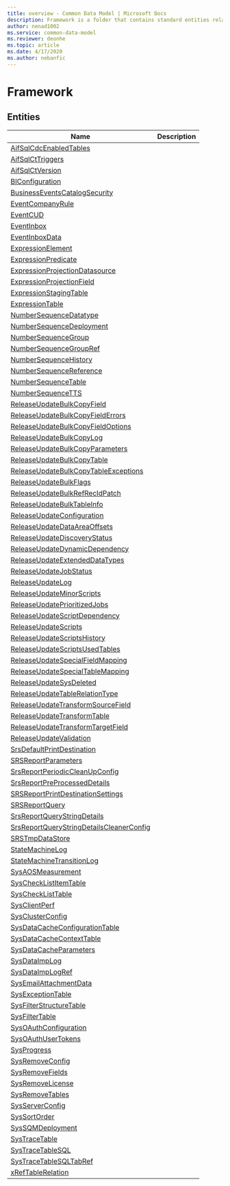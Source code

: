 ```yaml
---
title: overview - Common Data Model | Microsoft Docs
description: Framework is a folder that contains standard entities related to the Common Data Model.
author: nenad1002
ms.service: common-data-model
ms.reviewer: deonhe
ms.topic: article
ms.date: 4/17/2020
ms.author: nebanfic
---
```


# Framework


## Entities

|Name|Description|
|---|---|
|[AifSqlCdcEnabledTables](AifSqlCdcEnabledTables.md)||
|[AifSqlCtTriggers](AifSqlCtTriggers.md)||
|[AifSqlCtVersion](AifSqlCtVersion.md)||
|[BIConfiguration](BIConfiguration.md)||
|[BusinessEventsCatalogSecurity](BusinessEventsCatalogSecurity.md)||
|[EventCompanyRule](EventCompanyRule.md)||
|[EventCUD](EventCUD.md)||
|[EventInbox](EventInbox.md)||
|[EventInboxData](EventInboxData.md)||
|[ExpressionElement](ExpressionElement.md)||
|[ExpressionPredicate](ExpressionPredicate.md)||
|[ExpressionProjectionDatasource](ExpressionProjectionDatasource.md)||
|[ExpressionProjectionField](ExpressionProjectionField.md)||
|[ExpressionStagingTable](ExpressionStagingTable.md)||
|[ExpressionTable](ExpressionTable.md)||
|[NumberSequenceDatatype](NumberSequenceDatatype.md)||
|[NumberSequenceDeployment](NumberSequenceDeployment.md)||
|[NumberSequenceGroup](NumberSequenceGroup.md)||
|[NumberSequenceGroupRef](NumberSequenceGroupRef.md)||
|[NumberSequenceHistory](NumberSequenceHistory.md)||
|[NumberSequenceReference](NumberSequenceReference.md)||
|[NumberSequenceTable](NumberSequenceTable.md)||
|[NumberSequenceTTS](NumberSequenceTTS.md)||
|[ReleaseUpdateBulkCopyField](ReleaseUpdateBulkCopyField.md)||
|[ReleaseUpdateBulkCopyFieldErrors](ReleaseUpdateBulkCopyFieldErrors.md)||
|[ReleaseUpdateBulkCopyFieldOptions](ReleaseUpdateBulkCopyFieldOptions.md)||
|[ReleaseUpdateBulkCopyLog](ReleaseUpdateBulkCopyLog.md)||
|[ReleaseUpdateBulkCopyParameters](ReleaseUpdateBulkCopyParameters.md)||
|[ReleaseUpdateBulkCopyTable](ReleaseUpdateBulkCopyTable.md)||
|[ReleaseUpdateBulkCopyTableExceptions](ReleaseUpdateBulkCopyTableExceptions.md)||
|[ReleaseUpdateBulkFlags](ReleaseUpdateBulkFlags.md)||
|[ReleaseUpdateBulkRefRecIdPatch](ReleaseUpdateBulkRefRecIdPatch.md)||
|[ReleaseUpdateBulkTableInfo](ReleaseUpdateBulkTableInfo.md)||
|[ReleaseUpdateConfiguration](ReleaseUpdateConfiguration.md)||
|[ReleaseUpdateDataAreaOffsets](ReleaseUpdateDataAreaOffsets.md)||
|[ReleaseUpdateDiscoveryStatus](ReleaseUpdateDiscoveryStatus.md)||
|[ReleaseUpdateDynamicDependency](ReleaseUpdateDynamicDependency.md)||
|[ReleaseUpdateExtendedDataTypes](ReleaseUpdateExtendedDataTypes.md)||
|[ReleaseUpdateJobStatus](ReleaseUpdateJobStatus.md)||
|[ReleaseUpdateLog](ReleaseUpdateLog.md)||
|[ReleaseUpdateMinorScripts](ReleaseUpdateMinorScripts.md)||
|[ReleaseUpdatePrioritizedJobs](ReleaseUpdatePrioritizedJobs.md)||
|[ReleaseUpdateScriptDependency](ReleaseUpdateScriptDependency.md)||
|[ReleaseUpdateScripts](ReleaseUpdateScripts.md)||
|[ReleaseUpdateScriptsHistory](ReleaseUpdateScriptsHistory.md)||
|[ReleaseUpdateScriptsUsedTables](ReleaseUpdateScriptsUsedTables.md)||
|[ReleaseUpdateSpecialFieldMapping](ReleaseUpdateSpecialFieldMapping.md)||
|[ReleaseUpdateSpecialTableMapping](ReleaseUpdateSpecialTableMapping.md)||
|[ReleaseUpdateSysDeleted](ReleaseUpdateSysDeleted.md)||
|[ReleaseUpdateTableRelationType](ReleaseUpdateTableRelationType.md)||
|[ReleaseUpdateTransformSourceField](ReleaseUpdateTransformSourceField.md)||
|[ReleaseUpdateTransformTable](ReleaseUpdateTransformTable.md)||
|[ReleaseUpdateTransformTargetField](ReleaseUpdateTransformTargetField.md)||
|[ReleaseUpdateValidation](ReleaseUpdateValidation.md)||
|[SrsDefaultPrintDestination](SrsDefaultPrintDestination.md)||
|[SRSReportParameters](SRSReportParameters.md)||
|[SrsReportPeriodicCleanUpConfig](SrsReportPeriodicCleanUpConfig.md)||
|[SrsReportPreProcessedDetails](SrsReportPreProcessedDetails.md)||
|[SRSReportPrintDestinationSettings](SRSReportPrintDestinationSettings.md)||
|[SRSReportQuery](SRSReportQuery.md)||
|[SrsReportQueryStringDetails](SrsReportQueryStringDetails.md)||
|[SrsReportQueryStringDetailsCleanerConfig](SrsReportQueryStringDetailsCleanerConfig.md)||
|[SRSTmpDataStore](SRSTmpDataStore.md)||
|[StateMachineLog](StateMachineLog.md)||
|[StateMachineTransitionLog](StateMachineTransitionLog.md)||
|[SysAOSMeasurement](SysAOSMeasurement.md)||
|[SysCheckListItemTable](SysCheckListItemTable.md)||
|[SysCheckListTable](SysCheckListTable.md)||
|[SysClientPerf](SysClientPerf.md)||
|[SysClusterConfig](SysClusterConfig.md)||
|[SysDataCacheConfigurationTable](SysDataCacheConfigurationTable.md)||
|[SysDataCacheContextTable](SysDataCacheContextTable.md)||
|[SysDataCacheParameters](SysDataCacheParameters.md)||
|[SysDataImpLog](SysDataImpLog.md)||
|[SysDataImpLogRef](SysDataImpLogRef.md)||
|[SysEmailAttachmentData](SysEmailAttachmentData.md)||
|[SysExceptionTable](SysExceptionTable.md)||
|[SysFilterStructureTable](SysFilterStructureTable.md)||
|[SysFilterTable](SysFilterTable.md)||
|[SysOAuthConfiguration](SysOAuthConfiguration.md)||
|[SysOAuthUserTokens](SysOAuthUserTokens.md)||
|[SysProgress](SysProgress.md)||
|[SysRemoveConfig](SysRemoveConfig.md)||
|[SysRemoveFields](SysRemoveFields.md)||
|[SysRemoveLicense](SysRemoveLicense.md)||
|[SysRemoveTables](SysRemoveTables.md)||
|[SysServerConfig](SysServerConfig.md)||
|[SysSortOrder](SysSortOrder.md)||
|[SysSQMDeployment](SysSQMDeployment.md)||
|[SysTraceTable](SysTraceTable.md)||
|[SysTraceTableSQL](SysTraceTableSQL.md)||
|[SysTraceTableSQLTabRef](SysTraceTableSQLTabRef.md)||
|[xRefTableRelation](xRefTableRelation.md)||

